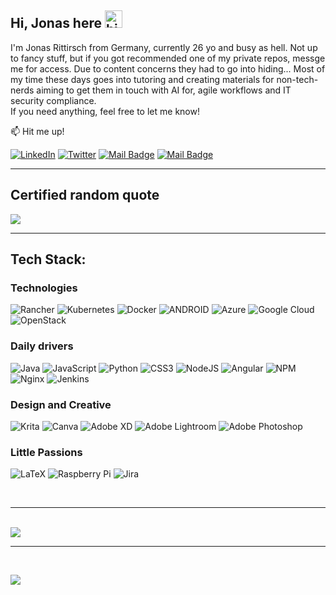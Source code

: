 ## Hi, Jonas here <img src="https://user-images.githubusercontent.com/1303154/88677602-1635ba80-d120-11ea-84d8-d263ba5fc3c0.gif" width="28px" height="28px" alt="hi">

I'm Jonas Rittirsch from Germany, currently 26 yo and busy as hell. Not up to fancy stuff, but if you got recommended one of my private repos, messge me for access. Due to content concerns they had to go into hiding... Most of my time these days goes into tutoring and creating materials for non-tech-nerds aiming to get them in touch with AI for, agile workflows and IT security compliance. <br>
If you need anything, feel free to let me know!

:mailbox: Hit me up!

[![LinkedIn](https://img.shields.io/badge/LinkedIn-%230077B5.svg?logo=linkedin&logoColor=white)](https://linkedin.com/in/jonas-rittirsch) 
[![Twitter](https://img.shields.io/badge/Twitter-%231DA1F2.svg?logo=Twitter&logoColor=white)](https://twitter.com/@ger_squiddlet) 
[![Mail Badge](https://img.shields.io/badge/-Mail@Me-c0392b?style=flat&labelColor=c0392b&logo=gmail&logoColor=white)](mailto:squiddlet@mailbox.org) 
[![Mail Badge](https://img.shields.io/badge/-@germansquiddlet-e84393?style=flat&labelColor=e84393&logo=instagram&logoColor=white)](https://instagram.com/germansquiddlet)
<br>

---
## Certified random quote
![](https://quotes-github-readme.vercel.app/api?type=horizontal&theme=radical)

---

## Tech Stack:
### Technologies
![Rancher](https://img.shields.io/badge/rancher-%230075A8.svg?style=flat&logo=rancher&logoColor=white) 
![Kubernetes](https://img.shields.io/badge/kubernetes-%23326ce5.svg?style=flat&logo=kubernetes&logoColor=white) 
![Docker](https://img.shields.io/badge/docker-%230db7ed.svg?style=flat&logo=docker&logoColor=white)
![ANDROID](https://img.shields.io/badge/android-%2320232a.svg?style=flat&logo=android&logoColor=%a4c639) 
![Azure](https://img.shields.io/badge/azure-%230072C6.svg?style=flat&logo=azure-devops&logoColor=white) 
![Google Cloud](https://img.shields.io/badge/Google%20Cloud-%234285F4.svg?style=flat&logo=google-cloud&logoColor=white) 
![OpenStack](https://img.shields.io/badge/Openstack-%23f01742.svg?style=flat&logo=openstack&logoColor=white)
### Daily drivers
![Java](https://img.shields.io/badge/java-%23ED8B00.svg?style=flat&logo=java&logoColor=white) 
![JavaScript](https://img.shields.io/badge/javascript-%23323330.svg?style=flat&logo=javascript&logoColor=%23F7DF1E) 
![Python](https://img.shields.io/badge/python-3670A0?style=flat&logo=python&logoColor=ffdd54)
![CSS3](https://img.shields.io/badge/css3-%231572B6.svg?style=flat&logo=css3&logoColor=white)
![NodeJS](https://img.shields.io/badge/node.js-6DA55F?style=flat&logo=node.js&logoColor=white) 
![Angular](https://img.shields.io/badge/angular-%23DD0031.svg?style=flat&logo=angular&logoColor=white) 
![NPM](https://img.shields.io/badge/NPM-%23000000.svg?style=flat&logo=npm&logoColor=white) 
![Nginx](https://img.shields.io/badge/nginx-%23009639.svg?style=flat&logo=nginx&logoColor=white) 
![Jenkins](https://img.shields.io/badge/jenkins-%232C5263.svg?style=flat&logo=jenkins&logoColor=white) 
### Design and Creative
![Krita](https://img.shields.io/badge/Krita-203759?style=flat&logo=krita&logoColor=EEF37B) 
![Canva](https://img.shields.io/badge/Canva-%2300C4CC.svg?style=flat&logo=Canva&logoColor=white) 
![Adobe XD](https://img.shields.io/badge/Adobe%20XD-470137?style=flat&logo=Adobe%20XD&logoColor=#FF61F6) 
![Adobe Lightroom](https://img.shields.io/badge/Adobe%20Lightroom-31A8FF.svg?style=flat&logo=Adobe%20Lightroom&logoColor=white) 
![Adobe Photoshop](https://img.shields.io/badge/adobephotoshop-%2331A8FF.svg?style=flat&logo=adobephotoshop&logoColor=white) 
### Little Passions
![LaTeX](https://img.shields.io/badge/latex-%23008080.svg?style=flat&logo=latex&logoColor=white) 
![Raspberry Pi](https://img.shields.io/badge/-RaspberryPi-C51A4A?style=flat&logo=Raspberry-Pi) 
![Jira](https://img.shields.io/badge/jira-%230A0FFF.svg?style=flat&logo=jira&logoColor=white) 

<br>

---
<br>
<img src="https://imgs.xkcd.com/comics/duty_calls.png" width:800 px>

<br>

---

<br>

[![](https://visitcount.itsvg.in/api?id=germansquid&icon=0&color=8)](https://visitcount.itsvg.in)




<!-- 

<details>
</details>

## 📊 GitHub Stats:
![](https://github-readme-stats.vercel.app/api?username=germansquid&theme=dark&hide_border=false&include_all_commits=false&count_private=false)<br/>
![](https://github-readme-streak-stats.herokuapp.com/?user=germansquid&theme=dark&hide_border=false)<br/>
![](https://github-readme-stats.vercel.app/api/top-langs/?username=germansquid&theme=dark&hide_border=false&include_all_commits=false&count_private=false&layout=compact) 

-->

